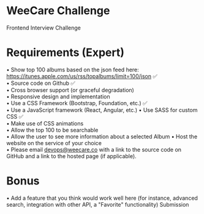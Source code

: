 # WeeCare Challenge  

Frontend Interview Challenge  

# Requirements (Expert)  

• Show top 100 albums based on the json feed here: https://itunes.apple.com/us/rss/topalbums/limit=100/json ✅  
• Source code on Github ✅  
• Cross browser support (or graceful degradation)  
• Responsive design and implementation  
• Use a CSS Framework (Bootstrap, Foundation, etc.) ✅  
• Use a JavaScript framework (React, Angular, etc.) • Use SASS for custom CSS ✅  
• Make use of CSS animations  
• Allow the top 100 to be searchable  
• Allow the user to see more information about a selected Album • Host the website on the service of your choice  
• Please email devops@weecare.co with a link to the source code on GitHub and a link to the hosted page (if applicable).  

# Bonus  

• Add a feature that you think would work well here (for instance, advanced search, integration with other API, a "Favorite" functionality)
Submission  
